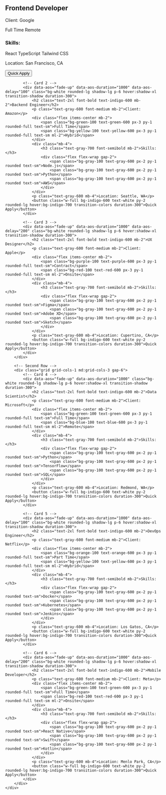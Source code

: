 <section class="bg-gray-100 p-8">
    <div class="max-w-7xl mx-auto">
        <!-- First Row -->
        <div class="grid grid-cols-1 md:grid-cols-3 gap-6 mb-6">
            <!-- Card 1 -->
            <div data-aos="fade-up" data-aos-duration="1000" class="bg-white rounded-lg shadow-lg p-6 hover:shadow-xl transition-shadow duration-300">
                <h2 class="text-2xl font-bold text-indigo-600 mb-2">Frontend Developer</h2>
                <p class="text-gray-600 font-medium mb-2">Client: Google</p>
                <div class="flex items-center mb-2">
                    <span class="bg-green-100 text-green-600 px-3 py-1 rounded-full text-sm">Full Time</span>
                    <span class="bg-blue-100 text-blue-600 px-3 py-1 rounded-full text-sm ml-2">Remote</span>
                </div>
                <div class="mb-4">
                    <h3 class="text-gray-700 font-semibold mb-2">Skills:</h3>
                    <div class="flex flex-wrap gap-2">
                        <span class="bg-gray-100 text-gray-600 px-2 py-1 rounded text-sm">React</span>
                        <span class="bg-gray-100 text-gray-600 px-2 py-1 rounded text-sm">TypeScript</span>
                        <span class="bg-gray-100 text-gray-600 px-2 py-1 rounded text-sm">Tailwind CSS</span>
                    </div>
                </div>
                <p class="text-gray-600 mb-4">Location: San Francisco, CA</p>
                <button class="w-full bg-indigo-600 text-white py-2 rounded-lg hover:bg-indigo-700 transition-colors duration-300">Quick Apply</button>
            </div>

            <!-- Card 2 -->
            <div data-aos="fade-up" data-aos-duration="1000" data-aos-delay="100" class="bg-white rounded-lg shadow-lg p-6 hover:shadow-xl transition-shadow duration-300">
                <h2 class="text-2xl font-bold text-indigo-600 mb-2">Backend Engineer</h2>
                <p class="text-gray-600 font-medium mb-2">Client: Amazon</p>
                <div class="flex items-center mb-2">
                    <span class="bg-green-100 text-green-600 px-3 py-1 rounded-full text-sm">Full Time</span>
                    <span class="bg-yellow-100 text-yellow-600 px-3 py-1 rounded-full text-sm ml-2">Hybrid</span>
                </div>
                <div class="mb-4">
                    <h3 class="text-gray-700 font-semibold mb-2">Skills:</h3>
                    <div class="flex flex-wrap gap-2">
                        <span class="bg-gray-100 text-gray-600 px-2 py-1 rounded text-sm">Node.js</span>
                        <span class="bg-gray-100 text-gray-600 px-2 py-1 rounded text-sm">Python</span>
                        <span class="bg-gray-100 text-gray-600 px-2 py-1 rounded text-sm">AWS</span>
                    </div>
                </div>
                <p class="text-gray-600 mb-4">Location: Seattle, WA</p>
                <button class="w-full bg-indigo-600 text-white py-2 rounded-lg hover:bg-indigo-700 transition-colors duration-300">Quick Apply</button>
            </div>

            <!-- Card 3 -->
            <div data-aos="fade-up" data-aos-duration="1000" data-aos-delay="200" class="bg-white rounded-lg shadow-lg p-6 hover:shadow-xl transition-shadow duration-300">
                <h2 class="text-2xl font-bold text-indigo-600 mb-2">UX Designer</h2>
                <p class="text-gray-600 font-medium mb-2">Client: Apple</p>
                <div class="flex items-center mb-2">
                    <span class="bg-purple-100 text-purple-600 px-3 py-1 rounded-full text-sm">Contract</span>
                    <span class="bg-red-100 text-red-600 px-3 py-1 rounded-full text-sm ml-2">Onsite</span>
                </div>
                <div class="mb-4">
                    <h3 class="text-gray-700 font-semibold mb-2">Skills:</h3>
                    <div class="flex flex-wrap gap-2">
                        <span class="bg-gray-100 text-gray-600 px-2 py-1 rounded text-sm">Figma</span>
                        <span class="bg-gray-100 text-gray-600 px-2 py-1 rounded text-sm">Adobe XD</span>
                        <span class="bg-gray-100 text-gray-600 px-2 py-1 rounded text-sm">Sketch</span>
                    </div>
                </div>
                <p class="text-gray-600 mb-4">Location: Cupertino, CA</p>
                <button class="w-full bg-indigo-600 text-white py-2 rounded-lg hover:bg-indigo-700 transition-colors duration-300">Quick Apply</button>
            </div>
        </div>

        <!-- Second Row -->
        <div class="grid grid-cols-1 md:grid-cols-3 gap-6">
            <!-- Card 4 -->
            <div data-aos="fade-up" data-aos-duration="1000" class="bg-white rounded-lg shadow-lg p-6 hover:shadow-xl transition-shadow duration-300">
                <h2 class="text-2xl font-bold text-indigo-600 mb-2">Data Scientist</h2>
                <p class="text-gray-600 font-medium mb-2">Client: Microsoft</p>
                <div class="flex items-center mb-2">
                    <span class="bg-green-100 text-green-600 px-3 py-1 rounded-full text-sm">Full Time</span>
                    <span class="bg-blue-100 text-blue-600 px-3 py-1 rounded-full text-sm ml-2">Remote</span>
                </div>
                <div class="mb-4">
                    <h3 class="text-gray-700 font-semibold mb-2">Skills:</h3>
                    <div class="flex flex-wrap gap-2">
                        <span class="bg-gray-100 text-gray-600 px-2 py-1 rounded text-sm">Python</span>
                        <span class="bg-gray-100 text-gray-600 px-2 py-1 rounded text-sm">TensorFlow</span>
                        <span class="bg-gray-100 text-gray-600 px-2 py-1 rounded text-sm">SQL</span>
                    </div>
                </div>
                <p class="text-gray-600 mb-4">Location: Redmond, WA</p>
                <button class="w-full bg-indigo-600 text-white py-2 rounded-lg hover:bg-indigo-700 transition-colors duration-300">Quick Apply</button>
            </div>

            <!-- Card 5 -->
            <div data-aos="fade-up" data-aos-duration="1000" data-aos-delay="100" class="bg-white rounded-lg shadow-lg p-6 hover:shadow-xl transition-shadow duration-300">
                <h2 class="text-2xl font-bold text-indigo-600 mb-2">DevOps Engineer</h2>
                <p class="text-gray-600 font-medium mb-2">Client: Netflix</p>
                <div class="flex items-center mb-2">
                    <span class="bg-orange-100 text-orange-600 px-3 py-1 rounded-full text-sm">Part Time</span>
                    <span class="bg-yellow-100 text-yellow-600 px-3 py-1 rounded-full text-sm ml-2">Hybrid</span>
                </div>
                <div class="mb-4">
                    <h3 class="text-gray-700 font-semibold mb-2">Skills:</h3>
                    <div class="flex flex-wrap gap-2">
                        <span class="bg-gray-100 text-gray-600 px-2 py-1 rounded text-sm">Docker</span>
                        <span class="bg-gray-100 text-gray-600 px-2 py-1 rounded text-sm">Kubernetes</span>
                        <span class="bg-gray-100 text-gray-600 px-2 py-1 rounded text-sm">Jenkins</span>
                    </div>
                </div>
                <p class="text-gray-600 mb-4">Location: Los Gatos, CA</p>
                <button class="w-full bg-indigo-600 text-white py-2 rounded-lg hover:bg-indigo-700 transition-colors duration-300">Quick Apply</button>
            </div>

            <!-- Card 6 -->
            <div data-aos="fade-up" data-aos-duration="1000" data-aos-delay="200" class="bg-white rounded-lg shadow-lg p-6 hover:shadow-xl transition-shadow duration-300">
                <h2 class="text-2xl font-bold text-indigo-600 mb-2">Mobile Developer</h2>
                <p class="text-gray-600 font-medium mb-2">Client: Meta</p>
                <div class="flex items-center mb-2">
                    <span class="bg-green-100 text-green-600 px-3 py-1 rounded-full text-sm">Full Time</span>
                    <span class="bg-red-100 text-red-600 px-3 py-1 rounded-full text-sm ml-2">Onsite</span>
                </div>
                <div class="mb-4">
                    <h3 class="text-gray-700 font-semibold mb-2">Skills:</h3>
                    <div class="flex flex-wrap gap-2">
                        <span class="bg-gray-100 text-gray-600 px-2 py-1 rounded text-sm">React Native</span>
                        <span class="bg-gray-100 text-gray-600 px-2 py-1 rounded text-sm">Swift</span>
                        <span class="bg-gray-100 text-gray-600 px-2 py-1 rounded text-sm">Kotlin</span>
                    </div>
                </div>
                <p class="text-gray-600 mb-4">Location: Menlo Park, CA</p>
                <button class="w-full bg-indigo-600 text-white py-2 rounded-lg hover:bg-indigo-700 transition-colors duration-300">Quick Apply</button>
            </div>
        </div>
    </div>

    
</section>